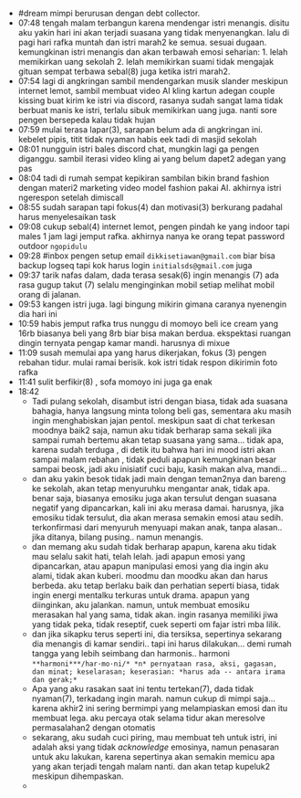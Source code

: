 - #dream mimpi berurusan dengan debt collector.
- 07:48 tengah malam terbangun karena mendengar istri menangis. disitu aku yakin hari ini akan terjadi suasana yang tidak menyenangkan.
  lalu di pagi hari rafka muntah dan istri marah2 ke semua. sesuai dugaan.
  kemungkinan istri menangis dan akan terbawah emosi seharian: 1. lelah memikirkan uang sekolah 2. lelah memikirkan suami tidak mengajak gituan
  sempat terbawa sebal(8) juga ketika istri marah2.
- 07:54 lagi di angkringan sambil mendengarkan musik slander meskipun internet lemot, sambil membuat video AI kling kartun adegan couple kissing buat kirim ke istri via discord, rasanya sudah sangat lama tidak berbuat manis ke istri, terlalu sibuk memikirkan uang juga.  nanti sore pengen bersepeda kalau tidak hujan
- 07:59 mulai terasa lapar(3), sarapan belum ada di angkringan ini. kebelet pipis, titit tidak nyaman habis eek tadi di masjid sekolah
- 08:01 nungguin istri bales discord chat, mungkin lagi ga pengen diganggu. sambil iterasi video kling ai yang belum dapet2 adegan yang pas
- 08:04 tadi di rumah sempat kepikiran sambilan bikin brand fashion dengan materi2 marketing video model fashion pakai AI. akhirnya istri ngerespon setelah dimiscall
- 08:55 sudah sarapan tapi fokus(4) dan motivasi(3) berkurang padahal harus menyelesaikan task
- 09:08 cukup sebal(4) internet lemot, pengen pindah ke yang indoor tapi males 1 jam lagi jemput rafka. akhirnya nanya ke orang tepat password outdoor ``ngopidulu``
- 09:28 #inbox pengen setup email ``dikkisetiawan@gmail.com`` biar bisa backup logseq tapi kok harus login ``initialsds@gmail.com`` juga
- 09:37 tarik nafas dalam, dada terasa sesak(6) ingin menangis (7) ada rasa gugup takut (7) selalu menginginkan mobil setiap melihat mobil orang di jalanan.
- 09:53 kangen istri juga. lagi bingung mikirin gimana caranya nyenengin dia hari ini
- 10:59 habis jemput rafka trus nunggu di momoyo beli ice cream yang 16rb biasanya beli yang 8rb biar bisa makan berdua. ekspektasi ruangan dingin ternyata pengap kamar mandi. harusnya di mixue
- 11:09 susah memulai apa yang harus dikerjakan, fokus (3) pengen rebahan tidur. mulai ramai berisik. kok istri tidak respon dikirimin foto rafka
- 11:41 sulit berfikir(8) , sofa momoyo ini juga ga enak
- 18:42
	- Tadi pulang sekolah, disambut istri dengan biasa, tidak ada suasana bahagia, hanya langsung minta tolong beli gas, sementara aku masih ingin menghabiskan jajan pentol. meskipun saat di chat terkesan moodnya baik2 saja, namun aku tidak berharap sama sekali jika sampai rumah bertemu akan tetap suasana yang sama... tidak apa, karena sudah terduga , di detik itu bahwa hari ini mood istri akan sampai malam rebahan , tidak peduli apapun kemungkinan besar sampai beosk, jadi aku inisiatif cuci baju, kasih makan alva, mandi...
	- dan aku yakin besok tidak jadi main dengan teman2nya dan bareng ke sekolah, akan tetap menyuruhku mengantar anak, tidak apa. benar saja, biasanya emosiku juga akan tersulut dengan suasana negatif yang dipancarkan, kali ini aku merasa damai. harusnya, jika emosiku tidak tersulut, dia akan merasa semakin emosi atau sedih. terkonfirmasi dari menyuruh menyuapi makan anak, tanpa alasan.. jika ditanya, bilang pusing.. namun menangis.
	- dan memang aku sudah tidak berharap apapun, karena aku tidak mau selalu sakit hati, telah lelah. jadi apapun emosi yang dipancarkan, atau apapun manipulasi emosi yang dia ingin aku alami, tidak akan kuberi. moodmu dan moodku akan dan harus berbeda. aku tetap berlaku baik dan perhatian seperti biasa, tidak ingin energi mentalku terkuras untuk drama. apapun yang diinginkan, aku jalankan. namun, untuk membuat emosiku merasakan hal yang sama, tidak akan. ingin rasanya memiliki jiwa yang tidak peka, tidak reseptif, cuek seperti om fajar istri mba lilik.
	- dan jika sikapku terus seperti ini, dia tersiksa, sepertinya sekarang dia menangis di kamar sendiri.. tapi ini harus dilakukan... demi rumah tangga yang lebih seimbang dan harmonis.. harmoni ``**harmoni***/har·mo·ni/* *n* pernyataan rasa, aksi, gagasan, dan minat; keselarasan; keserasian: *harus ada -- antara irama dan gerak;*``
	- Apa yang aku rasakan saat ini tentu tertekan(7), dada tidak nyaman(7), terkadang ingin marah. namun cukup di mimpi saja... karena akhir2 ini sering bermimpi yang melampiaskan emosi dan  itu membuat lega. aku percaya otak selama tidur akan meresolve permasalahan2 dengan otomatis
	- sekarang, aku sudah cuci piring, mau membuat teh untuk istri, ini adalah aksi yang tidak _acknowledge_ emosinya, namun penasaran untuk aku lakukan, karena sepertinya akan semakin memicu apa yang akan terjadi tengah malam nanti. dan akan tetap kupeluk2 meskipun dihempaskan.
	-